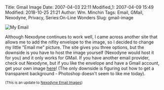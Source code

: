 Title: Gmail Image
Date: 2007-04-03 22:11
Modified_1: 2007-04-09 15:49
Modified: 2018-10-25 21:21
Author: Wm. Minchin
Tags: Email, GMail, Nexodyne, Privacy, Series:On-Line Wonders
Slug: gmail-image

![My Email]({filename}images/2007/email2.png)

<!-- PELICAN_BEGIN_SUMMARY -->

Although Nexodyne continues to work well, I came across another site
that allows me to add the nifity envelope to the image, so I decided to
change my little "Email me" picture. The site gives you three options,
but the downside is you have to host the image yourself (Nexodyne would
host it for you) and it only works for GMail. If you have another email
provider, check out Nexodyne, but if you like the envelope and have a
Gmail account, get your own image
[here](http://gizmo967.mgs3.org/Gmail/)! (The only downside is figuring
out how to get a transparent background - Photoshop doesn't seem to like
me today).

<!-- read more -->

<small>(This is an update to [Nexodyne Email
Images]({filename}20060514-nexodyne-email-images.md))</small>
